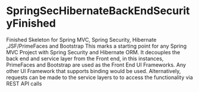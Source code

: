 # SpringSecHibernateBackEndSecurityFinished
Finished Skeleton for Spring MVC, Spring Security, Hibernate ,JSF/PrimeFaces and Bootstrap
This marks a starting point for any Spring MVC Project with Spring Security and Hibernate ORM.
It decouples the back end and service layer from the Front end, in this instances, PrimeFaces and Bootstrap are used
as the Front End UI Frameworks. Any other UI Framework that supports binding would be used. Alternatively, requests can be made
to the service layers to to access the functionality via REST API calls
